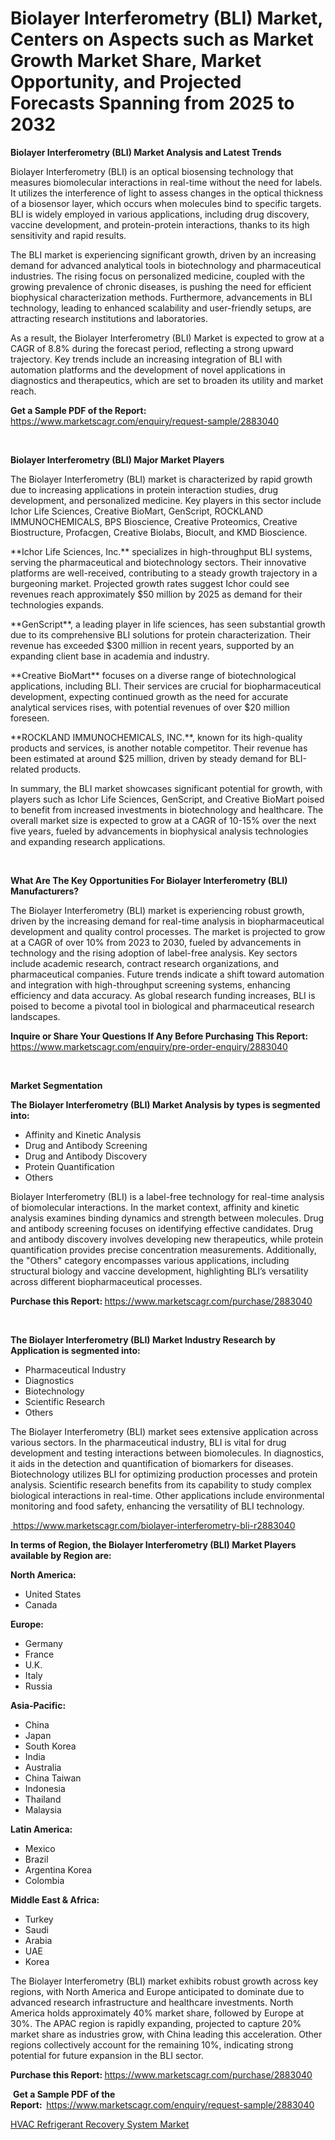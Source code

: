 <p><h1>Biolayer Interferometry (BLI) Market, Centers on Aspects such as Market Growth Market Share, Market Opportunity, and Projected Forecasts Spanning from 2025 to 2032</h1></p><p><strong>Biolayer Interferometry (BLI) Market Analysis and Latest Trends</strong></p>
<p><p>Biolayer Interferometry (BLI) is an optical biosensing technology that measures biomolecular interactions in real-time without the need for labels. It utilizes the interference of light to assess changes in the optical thickness of a biosensor layer, which occurs when molecules bind to specific targets. BLI is widely employed in various applications, including drug discovery, vaccine development, and protein-protein interactions, thanks to its high sensitivity and rapid results.</p><p>The BLI market is experiencing significant growth, driven by an increasing demand for advanced analytical tools in biotechnology and pharmaceutical industries. The rising focus on personalized medicine, coupled with the growing prevalence of chronic diseases, is pushing the need for efficient biophysical characterization methods. Furthermore, advancements in BLI technology, leading to enhanced scalability and user-friendly setups, are attracting research institutions and laboratories.</p><p>As a result, the Biolayer Interferometry (BLI) Market is expected to grow at a CAGR of 8.8% during the forecast period, reflecting a strong upward trajectory. Key trends include an increasing integration of BLI with automation platforms and the development of novel applications in diagnostics and therapeutics, which are set to broaden its utility and market reach.</p></p>
<p><strong>Get a Sample PDF of the Report:&nbsp;</strong> <a href="https://www.marketscagr.com/enquiry/request-sample/2883040?utm_campaign=3201&utm_medium=2&utm_source=Github&utm_content=ia&utm_term=13032025&utm_id=biolayer-interferometry-bli">https://www.marketscagr.com/enquiry/request-sample/2883040</a></p>
<p>&nbsp;</p>
<p><strong>Biolayer Interferometry (BLI) Major Market Players</strong></p>
<p><p>The Biolayer Interferometry (BLI) market is characterized by rapid growth due to increasing applications in protein interaction studies, drug development, and personalized medicine. Key players in this sector include Ichor Life Sciences, Creative BioMart, GenScript, ROCKLAND IMMUNOCHEMICALS, BPS Bioscience, Creative Proteomics, Creative Biostructure, Profacgen, Creative Biolabs, Biocult, and KMD Bioscience.</p><p>**Ichor Life Sciences, Inc.** specializes in high-throughput BLI systems, serving the pharmaceutical and biotechnology sectors. Their innovative platforms are well-received, contributing to a steady growth trajectory in a burgeoning market. Projected growth rates suggest Ichor could see revenues reach approximately $50 million by 2025 as demand for their technologies expands.</p><p>**GenScript**, a leading player in life sciences, has seen substantial growth due to its comprehensive BLI solutions for protein characterization. Their revenue has exceeded $300 million in recent years, supported by an expanding client base in academia and industry.</p><p>**Creative BioMart** focuses on a diverse range of biotechnological applications, including BLI. Their services are crucial for biopharmaceutical development, expecting continued growth as the need for accurate analytical services rises, with potential revenues of over $20 million foreseen.</p><p>**ROCKLAND IMMUNOCHEMICALS, INC.**, known for its high-quality products and services, is another notable competitor. Their revenue has been estimated at around $25 million, driven by steady demand for BLI-related products.</p><p>In summary, the BLI market showcases significant potential for growth, with players such as Ichor Life Sciences, GenScript, and Creative BioMart poised to benefit from increased investments in biotechnology and healthcare. The overall market size is expected to grow at a CAGR of 10-15% over the next five years, fueled by advancements in biophysical analysis technologies and expanding research applications.</p></p>
<p>&nbsp;</p>
<p><strong>What Are The Key Opportunities For Biolayer Interferometry (BLI) Manufacturers?</strong></p>
<p><p>The Biolayer Interferometry (BLI) market is experiencing robust growth, driven by the increasing demand for real-time analysis in biopharmaceutical development and quality control processes. The market is projected to grow at a CAGR of over 10% from 2023 to 2030, fueled by advancements in technology and the rising adoption of label-free analysis. Key sectors include academic research, contract research organizations, and pharmaceutical companies. Future trends indicate a shift toward automation and integration with high-throughput screening systems, enhancing efficiency and data accuracy. As global research funding increases, BLI is poised to become a pivotal tool in biological and pharmaceutical research landscapes.</p></p>
<p><strong>Inquire or Share Your Questions If Any Before Purchasing This Report:</strong> <a href="https://www.marketscagr.com/enquiry/pre-order-enquiry/2883040?utm_campaign=3201&utm_medium=2&utm_source=Github&utm_content=ia&utm_term=13032025&utm_id=biolayer-interferometry-bli">https://www.marketscagr.com/enquiry/pre-order-enquiry/2883040</a></p>
<p>&nbsp;</p>
<p><strong>Market Segmentation</strong></p>
<p><strong>The Biolayer Interferometry (BLI) Market Analysis by types is segmented into:</strong></p>
<p><ul><li>Affinity and Kinetic Analysis</li><li>Drug and Antibody Screening</li><li>Drug and Antibody Discovery</li><li>Protein Quantification</li><li>Others</li></ul></p>
<p><p>Biolayer Interferometry (BLI) is a label-free technology for real-time analysis of biomolecular interactions. In the market context, affinity and kinetic analysis examines binding dynamics and strength between molecules. Drug and antibody screening focuses on identifying effective candidates. Drug and antibody discovery involves developing new therapeutics, while protein quantification provides precise concentration measurements. Additionally, the "Others" category encompasses various applications, including structural biology and vaccine development, highlighting BLI’s versatility across different biopharmaceutical processes.</p></p>
<p><strong>Purchase this Report:&nbsp;</strong><a href="https://www.marketscagr.com/purchase/2883040?utm_campaign=3201&utm_medium=2&utm_source=Github&utm_content=ia&utm_term=13032025&utm_id=biolayer-interferometry-bli">https://www.marketscagr.com/purchase/2883040</a></p>
<p>&nbsp;</p>
<p><strong>The Biolayer Interferometry (BLI) Market Industry Research by Application is segmented into:</strong></p>
<p><ul><li>Pharmaceutical Industry</li><li>Diagnostics</li><li>Biotechnology</li><li>Scientific Research</li><li>Others</li></ul></p>
<p><p>The Biolayer Interferometry (BLI) market sees extensive application across various sectors. In the pharmaceutical industry, BLI is vital for drug development and testing interactions between biomolecules. In diagnostics, it aids in the detection and quantification of biomarkers for diseases. Biotechnology utilizes BLI for optimizing production processes and protein analysis. Scientific research benefits from its capability to study complex biological interactions in real-time. Other applications include environmental monitoring and food safety, enhancing the versatility of BLI technology.</p></p>
<p><a href="https://www.marketscagr.com/biolayer-interferometry-bli-r2883040?utm_campaign=3201&utm_medium=2&utm_source=Github&utm_content=ia&utm_term=13032025&utm_id=biolayer-interferometry-bli">&nbsp;https://www.marketscagr.com/biolayer-interferometry-bli-r2883040</a></p>
<p><strong>In terms of Region, the Biolayer Interferometry (BLI) Market Players available by Region are:</strong></p>
<p>
    <p> <strong> North America: </strong>
        <ul>
            <li>United States</li>
            <li>Canada</li>
        </ul>
        </p> 
    <p> <strong> Europe: </strong>
        <ul>
            <li>Germany</li>
            <li>France</li>
            <li>U.K.</li>
            <li>Italy</li>
            <li>Russia</li>
        </ul>
        </p> 
    <p> <strong> Asia-Pacific: </strong>
        <ul>
            <li>China</li>
            <li>Japan</li>
            <li>South Korea</li>
            <li>India</li>
            <li>Australia</li>
            <li>China Taiwan</li>
            <li>Indonesia</li>
            <li>Thailand</li>
            <li>Malaysia</li>
        </ul>
        </p> 
    <p> <strong> Latin America: </strong>
        <ul>
            <li>Mexico</li>
            <li>Brazil</li>
            <li>Argentina Korea</li>
            <li>Colombia</li>
        </ul>
        </p> 
    <p> <strong> Middle East & Africa: </strong>
        <ul>
            <li>Turkey</li>
            <li>Saudi</li>
            <li>Arabia</li>
            <li>UAE</li>
            <li>Korea</li>
        </ul>
    </p>
    </p>
<p><p>The Biolayer Interferometry (BLI) market exhibits robust growth across key regions, with North America and Europe anticipated to dominate due to advanced research infrastructure and healthcare investments. North America holds approximately 40% market share, followed by Europe at 30%. The APAC region is rapidly expanding, projected to capture 20% market share as industries grow, with China leading this acceleration. Other regions collectively account for the remaining 10%, indicating strong potential for future expansion in the BLI sector.</p></p>
<p><strong>Purchase this Report: </strong><a href="https://www.marketscagr.com/purchase/2883040?utm_campaign=3201&utm_medium=2&utm_source=Github&utm_content=ia&utm_term=13032025&utm_id=biolayer-interferometry-bli">https://www.marketscagr.com/purchase/2883040</a></p>
<p>&nbsp;<strong>Get a Sample PDF of the Report:&nbsp;&nbsp;</strong><a href="https://www.marketscagr.com/enquiry/request-sample/2883040?utm_campaign=3201&utm_medium=2&utm_source=Github&utm_content=ia&utm_term=13032025&utm_id=biolayer-interferometry-bli">https://www.marketscagr.com/enquiry/request-sample/2883040</a></p>
<p><strong></strong></p>
<p><p><a href="https://github.com/vigoseiler/Market-Research-Report-List-1/blob/main/hvac-refrigerant-recovery-system-market.md?utm_campaign=3201&utm_medium=2&utm_source=Github&utm_content=ia&utm_term=13032025&utm_id=biolayer-interferometry-bli">HVAC Refrigerant Recovery System Market</a></p></p>